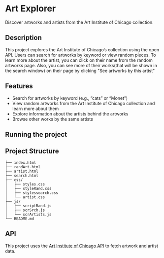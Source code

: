 # Art Explorer
Discover artworks and artists from the Art Institute of Chicago collection.

## Description
This project explores the Art Institute of Chicago’s collection using the open API. Users can search for artworks by keyword or view random pieces.
To learn more about the artist, you can click on their name from the random artworks page. Also, you can see more of their works(that will be shown in the search window) on their page by clicking "See artworks by this artist" 

## Features
- Search for artworks by keyword (e.g., “cats” or “Monet”)  
- View random artworks from the Art Institute of Chicago collection and learn more about them  
- Explore information about the artists behind the artworks  
- Browse other works by the same artists

## Running the project


## Project Structure

```text
├── index.html
├── randArt.html
├── artist.html
├── search.html
├── css/
│   ├── styles.css
│   ├── styleRand.css
│   ├── stylessearch.css
│   └── artist.css
├── js/
│   ├── scriptRand.js
│   ├── scrSrch.js
│   └── scrArtists.js
└── README.md
```

## API
This project uses the [Art Institute of Chicago API](https://api.artic.edu/docs/) to fetch artwork and artist data.
